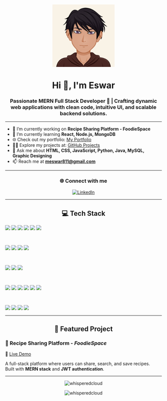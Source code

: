 <p align="center">
  <img src="Eswar.svg" alt="Eswar Logo" width="200"/>
</p>

<h1 align="center">Hi 👋, I'm Eswar</h1>
<h3 align="center">Passionate MERN Full Stack Developer 🚀 | Crafting dynamic web applications with clean code, intuitive UI, and scalable backend solutions.</h3>

---

- 🔭 I’m currently working on **Recipe Sharing Platform - FoodieSpace**  
- 🌱 I’m currently learning **React, Node.js, MongoDB**  
- 🌐 Check out my portfolio: [My Portfolio](https://WhisperedCloud.github.io/PORTFOLIO/)  
- 👨‍💻 Explore my projects at: [GitHub Projects](https://WhisperedCloud.github.io/PORTFOLIO/)  
- 💬 Ask me about **HTML, CSS, JavaScript, Python, Java, MySQL, Graphic Designing**  
- 📫 Reach me at **meswar811@gmail.com**

---

<h3 align="center">🌐 Connect with me</h3>
<p align="center">
<a href="https://linkedin.com/in/m-eswar" target="blank">
  <img align="center" src="https://raw.githubusercontent.com/rahuldkjain/github-profile-readme-generator/master/src/images/icons/Social/linked-in-alt.svg" alt="LinkedIn" height="30" width="40" />
</a>
</p>

---

<h2 align="center">💻 Tech Stack</h2>

<p align="center">
  
  <!-- Frontend -->
  <a href="#"><img src="https://img.shields.io/badge/HTML5-E34F26?style=for-the-badge&logo=html5&logoColor=white"/></a>
  <a href="#"><img src="https://img.shields.io/badge/CSS3-1572B6?style=for-the-badge&logo=css3&logoColor=white"/></a>
  <a href="#"><img src="https://img.shields.io/badge/JavaScript-F7DF1E?style=for-the-badge&logo=javascript&logoColor=black"/></a>
  <a href="#"><img src="https://img.shields.io/badge/React-61DAFB?style=for-the-badge&logo=react&logoColor=black"/></a>
  <a href="#"><img src="https://img.shields.io/badge/Bootstrap-7952B3?style=for-the-badge&logo=bootstrap&logoColor=white"/></a>
  <a href="#"><img src="https://img.shields.io/badge/Sass-CC6699?style=for-the-badge&logo=sass&logoColor=white"/></a>

  <br/>

  <!-- Backend -->
  <a href="#"><img src="https://img.shields.io/badge/Node.js-339933?style=for-the-badge&logo=nodedotjs&logoColor=white"/></a>
  <a href="#"><img src="https://img.shields.io/badge/Express.js-000000?style=for-the-badge&logo=express&logoColor=white"/></a>
  <a href="#"><img src="https://img.shields.io/badge/Flask-000000?style=for-the-badge&logo=flask&logoColor=white"/></a>
  <a href="#"><img src="https://img.shields.io/badge/PHP-777BB4?style=for-the-badge&logo=php&logoColor=white"/></a>

  <br/>

  <!-- Databases -->
  <a href="#"><img src="https://img.shields.io/badge/MongoDB-47A248?style=for-the-badge&logo=mongodb&logoColor=white"/></a>
  <a href="#"><img src="https://img.shields.io/badge/MySQL-4479A1?style=for-the-badge&logo=mysql&logoColor=white"/></a>
  <a href="#"><img src="https://img.shields.io/badge/SQLite-003B57?style=for-the-badge&logo=sqlite&logoColor=white"/></a>

  <br/>

  <!-- Tools -->
  <a href="#"><img src="https://img.shields.io/badge/Git-F05032?style=for-the-badge&logo=git&logoColor=white"/></a>
  <a href="#"><img src="https://img.shields.io/badge/GitHub-181717?style=for-the-badge&logo=github&logoColor=white"/></a>
  <a href="#"><img src="https://img.shields.io/badge/VS_Code-007ACC?style=for-the-badge&logo=visualstudiocode&logoColor=white"/></a>
  <a href="#"><img src="https://img.shields.io/badge/Postman-FF6C37?style=for-the-badge&logo=postman&logoColor=white"/></a>
  <a href="#"><img src="https://img.shields.io/badge/UiPath-0053C8?style=for-the-badge&logo=uipath&logoColor=white"/></a>
  <a href="#"><img src="https://img.shields.io/badge/Excel-217346?style=for-the-badge&logo=microsoft-excel&logoColor=white"/></a>

  <br/>

  <!-- Design -->
  <a href="#"><img src="https://img.shields.io/badge/Figma-F24E1E?style=for-the-badge&logo=figma&logoColor=white"/></a>
  <a href="#"><img src="https://img.shields.io/badge/Photoshop-31A8FF?style=for-the-badge&logo=adobephotoshop&logoColor=white"/></a>
  <a href="#"><img src="https://img.shields.io/badge/Illustrator-FF9A00?style=for-the-badge&logo=adobeillustrator&logoColor=white"/></a>
  <a href="#"><img src="https://img.shields.io/badge/Canva-00C4CC?style=for-the-badge&logo=canva&logoColor=white"/></a>

</p>

---

<h2 align="center">🌟 Featured Project</h2>

<h3>🍴 Recipe Sharing Platform - <em>FoodieSpace</em></h3>  
🔗 <a href="https://foodiespace.vercel.app/" target="_blank">Live Demo</a>  

A full-stack platform where users can share, search, and save recipes.  
Built with <strong>MERN stack</strong> and <strong>JWT authentication</strong>.  

---

<p align="center">
  <img src="https://github-readme-stats.vercel.app/api/top-langs?username=whisperedcloud&show_icons=true&locale=en&layout=compact" alt="whisperedcloud" />
</p>

<p align="center">
  <img src="https://github-readme-stats.vercel.app/api?username=whisperedcloud&show_icons=true&locale=en" alt="whisperedcloud" />
</p>
